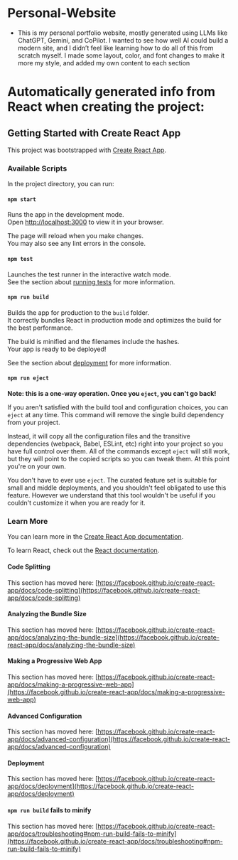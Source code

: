 # Personal-Website
- This is my personal portfolio website, mostly generated using LLMs like ChatGPT, Gemini, and CoPilot. I wanted to see how well AI could build a modern site, and I didn’t feel like learning how to do all of this from scratch myself. I made some layout, color, and font changes to make it more my style, and added my own content to each section


# Automatically generated info from React when creating the project:

  ## Getting Started with Create React App
  
  This project was bootstrapped with [Create React App](https://github.com/facebook/create-react-app).
  
  ### Available Scripts
  
  In the project directory, you can run:
  
  #### `npm start`
  
  Runs the app in the development mode.\
  Open [http://localhost:3000](http://localhost:3000) to view it in your browser.
  
  The page will reload when you make changes.\
  You may also see any lint errors in the console.
  
  #### `npm test`
  
  Launches the test runner in the interactive watch mode.\
  See the section about [running tests](https://facebook.github.io/create-react-app/docs/running-tests) for more information.
  
  #### `npm run build`
  
  Builds the app for production to the `build` folder.\
  It correctly bundles React in production mode and optimizes the build for the best performance.
  
  The build is minified and the filenames include the hashes.\
  Your app is ready to be deployed!
  
  See the section about [deployment](https://facebook.github.io/create-react-app/docs/deployment) for more information.
  
  #### `npm run eject`
  
  **Note: this is a one-way operation. Once you `eject`, you can't go back!**
  
  If you aren't satisfied with the build tool and configuration choices, you can `eject` at any time. This command will remove the single build dependency from your project.
  
  Instead, it will copy all the configuration files and the transitive dependencies (webpack, Babel, ESLint, etc) right into your project so you have full control over them. All of the commands except `eject` will still work, but they will point to the copied scripts so you can tweak them. At this point you're on your own.
  
  You don't have to ever use `eject`. The curated feature set is suitable for small and middle deployments, and you shouldn't feel obligated to use this feature. However we understand that this tool wouldn't be useful if you couldn't customize it when you are ready for it.
  
  ### Learn More
  
  You can learn more in the [Create React App documentation](https://facebook.github.io/create-react-app/docs/getting-started).
  
  To learn React, check out the [React documentation](https://reactjs.org/).
  
  #### Code Splitting
  
  This section has moved here: [https://facebook.github.io/create-react-app/docs/code-splitting](https://facebook.github.io/create-react-app/docs/code-splitting)
  
  #### Analyzing the Bundle Size
  
  This section has moved here: [https://facebook.github.io/create-react-app/docs/analyzing-the-bundle-size](https://facebook.github.io/create-react-app/docs/analyzing-the-bundle-size)
  
  #### Making a Progressive Web App
  
  This section has moved here: [https://facebook.github.io/create-react-app/docs/making-a-progressive-web-app](https://facebook.github.io/create-react-app/docs/making-a-progressive-web-app)
  
  #### Advanced Configuration
  
  This section has moved here: [https://facebook.github.io/create-react-app/docs/advanced-configuration](https://facebook.github.io/create-react-app/docs/advanced-configuration)
  
  #### Deployment
  
  This section has moved here: [https://facebook.github.io/create-react-app/docs/deployment](https://facebook.github.io/create-react-app/docs/deployment)
  
  #### `npm run build` fails to minify
  
  This section has moved here: [https://facebook.github.io/create-react-app/docs/troubleshooting#npm-run-build-fails-to-minify](https://facebook.github.io/create-react-app/docs/troubleshooting#npm-run-build-fails-to-minify)
